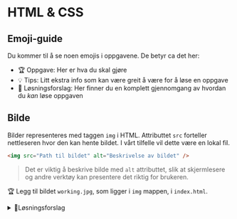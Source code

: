 # HTML & CSS

## Emoji-guide

Du kommer til å se noen emojis i oppgavene. De betyr ca det her:

- :trophy: Oppgave: Her er hva du skal gjøre
- :bulb: Tips: Litt ekstra info som kan være greit å være for å løse en oppgave
- 🚨 Løsningsforslag: Her finner du en komplett gjennomgang av hvordan du _kan_ løse oppgaven

## Bilde

Bilder representeres med taggen `img` i HTML. Attributtet `src` forteller nettleseren hvor den kan hente bildet. I vårt tilfelle vil dette være en lokal fil.

```html
<img src="Path til bildet" alt="Beskrivelse av bildet" />
```

> Det er viktig å beskrive bilde med `alt` attributtet, slik at skjermlesere og andre verktøy kan presentere det riktig for brukeren.

:trophy: Legg til bildet `working.jpg`, som ligger i `img` mappen, i `index.html`.

<details><summary>🚨Løsningsforslag</summary>
Alle html-elementer kan ha [attributter](https://developer.mozilla.org/en-US/docs/Web/HTML/Attributes). Disse kan brukes til å gi tilleggsinformasjon om et element. I vårt tilfelle bruker vi `src` attributtet til å spesifisere den relative pathen til bildet.

```html
<img
  src="./img/working.jpeg"
  alt="Fem personer som jobber sammen rundt et bord"
/>
```

</details>
